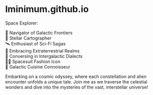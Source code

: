 # lminimum.github.io
Space Explorer:

🚀 Navigator of Galactic Frontiers<br>
🌌 Stellar Cartographer<br>
🛰️ Enthusiast of Sci-Fi Sagas<br>
👾 Embracing Extraterrestrial Realms<br>
💬 Conversing in Intergalactic Dialects<br>
👩‍🚀 Spacesuit Fashion Icon<br>
🍕 Galactic Cuisine Connoisseur<br>

Embarking on a cosmic odyssey, where each constellation and alien encounter unfolds a unique tale. Join me as we traverse the celestial wonders and dive into the mysteries of the vast, interstellar universe!
